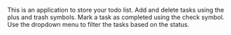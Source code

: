 This is an application to store your todo list.
  Add and delete tasks using the plus and trash symbols.
  Mark a task as completed using the check symbol.
	Use the dropdown menu to filter the tasks based on the status.
